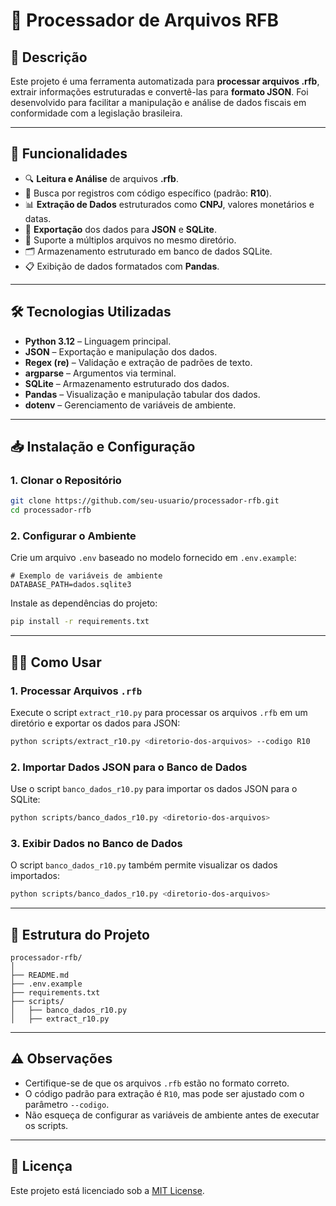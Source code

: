 # 📄 Processador de Arquivos RFB

## 📌 Descrição
Este projeto é uma ferramenta automatizada para **processar arquivos .rfb**, extrair informações estruturadas e convertê-las para **formato JSON**. Foi desenvolvido para facilitar a manipulação e análise de dados fiscais em conformidade com a legislação brasileira.

---

## 🚀 Funcionalidades
- 🔍 **Leitura e Análise** de arquivos **.rfb**.
- 📑 Busca por registros com código específico (padrão: **R10**).
- 📊 **Extração de Dados** estruturados como **CNPJ**, valores monetários e datas.
- 🔄 **Exportação** dos dados para **JSON** e **SQLite**.
- 📂 Suporte a múltiplos arquivos no mesmo diretório.
- 🗂️ Armazenamento estruturado em banco de dados SQLite.
- 📋 Exibição de dados formatados com **Pandas**.

---

## 🛠️ Tecnologias Utilizadas
- **Python 3.12** – Linguagem principal.
- **JSON** – Exportação e manipulação dos dados.
- **Regex (re)** – Validação e extração de padrões de texto.
- **argparse** – Argumentos via terminal.
- **SQLite** – Armazenamento estruturado dos dados.
- **Pandas** – Visualização e manipulação tabular dos dados.
- **dotenv** – Gerenciamento de variáveis de ambiente.

---

## 📥 Instalação e Configuração

### 1. Clonar o Repositório
```bash
git clone https://github.com/seu-usuario/processador-rfb.git
cd processador-rfb
```

### 2. Configurar o Ambiente

Crie um arquivo `.env` baseado no modelo fornecido em `.env.example`:
```env
# Exemplo de variáveis de ambiente
DATABASE_PATH=dados.sqlite3
```

Instale as dependências do projeto:
```bash
pip install -r requirements.txt
```

---

## 🧑‍💻 Como Usar

### 1. Processar Arquivos `.rfb`
Execute o script `extract_r10.py` para processar os arquivos `.rfb` em um diretório e exportar os dados para JSON:
```bash
python scripts/extract_r10.py <diretorio-dos-arquivos> --codigo R10
```

### 2. Importar Dados JSON para o Banco de Dados
Use o script `banco_dados_r10.py` para importar os dados JSON para o SQLite:
```bash
python scripts/banco_dados_r10.py <diretorio-dos-arquivos>
```

### 3. Exibir Dados no Banco de Dados
O script `banco_dados_r10.py` também permite visualizar os dados importados:
```bash
python scripts/banco_dados_r10.py <diretorio-dos-arquivos>
```

---

## 📂 Estrutura do Projeto

```
processador-rfb/
│
├── README.md
├── .env.example
├── requirements.txt
├── scripts/
│   ├── banco_dados_r10.py
│   ├── extract_r10.py

```

---

## ⚠️ Observações
- Certifique-se de que os arquivos `.rfb` estão no formato correto.
- O código padrão para extração é `R10`, mas pode ser ajustado com o parâmetro `--codigo`.
- Não esqueça de configurar as variáveis de ambiente antes de executar os scripts.

---

## 📜 Licença
Este projeto está licenciado sob a [MIT License](LICENSE).

